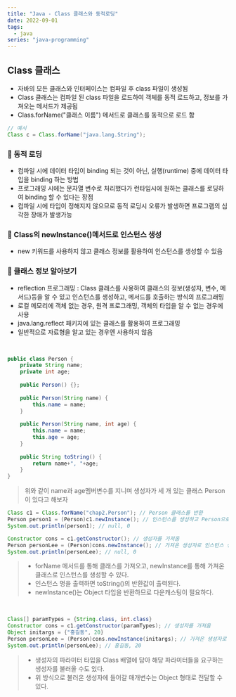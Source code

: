 ```yaml
---
title: "Java - Class 클래스와 동적로딩"
date: 2022-09-01
tags:
  - java
series: "java-programming"
---
```


## Class 클래스

* 자바의 모든 클래스와 인터페이스는 컴파일 후 class 파일이 생성됨
* Class 클래스는 컴파일 된 class 파일을 로드하여 객체를 동적 로드하고, 정보를 가져오는 메서드가 제공됨
* Class.forName("클래스 이름") 메서드로 클래스를 동적으로 로드 함

```java
// 예시
Class c = Class.forName("java.lang.String");
```





### 📌 동적 로딩

- 컴파일 시에 데이터 타입이 binding 되는 것이 아닌, 실행(runtime) 중에 데이터 타입을 binding 하는 방법
- 프로그래밍 시에는 문자열 변수로 처리했다가 런타임시에 원하는 클래스를 로딩하여 binding 할 수 있다는 장점
- 컴파일 시에 타입이 정해지지 않으므로 동적 로딩시 오류가 발생하면 프로그램의 심각한 장애가 발생가능



### 📌 Class의 newInstance()메서드로 인스턴스 생성

- new 키워드를 사용하지 않고 클래스 정보를 활용하여 인스턴스를 생성할 수 있음



### 📌 클래스 정보 알아보기

- reflection 프로그래밍 : Class 클래스를 사용하여 클래스의 정보(생성자, 변수, 메서드)등을 알 수 있고 인스턴스를 생성하고, 메서드를 호출하는 방식의 프로그래밍
- 로컬 메모리에 객체 없는 경우, 원격 프로그래밍, 객체의 타입을 알 수 없는 경우에 사용
- java.lang.reflect 패키지에 있는 클래스를 활용하여 프로그래밍
- 일반적으로 자료형을 알고 있는 경우엔 사용하지 않음

<br/>

```java
public class Person {
	private String name;
	private int age;
	
	public Person() {};
	
	public Person(String name) {
		this.name = name;
	}
	
	public Person(String name, int age) {
		this.name = name;
		this.age = age;
	}
    
    public String toString() {
		return name+", "+age;
	}
}
```

> 위와 같이 name과 age멤버변수를 지니며 생성자가 세 개 있는 클래스 Person이 있다고 해보자



```java
Class c1 = Class.forName("chap2.Person"); // Person 클래스를 반환
Person person1 = (Person)c1.newInstance(); // 인스턴스를 생성하고 Person으로 다운캐스팅
System.out.println(person1); // null, 0

Constructor cons = c1.getConstructor(); // 생성자를 가져옴
Person personLee = (Person)cons.newInstance(); // 가져온 생성자로 인스턴스 생성
System.out.println(personLee); // null, 0
```

> * forName 메서드를 통해 클래스를 가져오고, newInstance를 통해 가져온 클래스로 인스턴스를 생성할 수 있다.
> * 인스턴스 명을 출력하면 toString()의 반환값이 출력된다.
> *  newInstance()는 Object 타입을 반환하므로 다운캐스팅이 필요하다.



<br/>

```java
Class[] paramTypes = {String.class, int.class}
Constructor cons = c1.getConstructor(paramTypes); // 생성자를 가져옴
Object initargs = {"홍길동", 20}
Person personLee = (Person)cons.newInstance(initargs); // 가져온 생성자로 인스턴스 생성
System.out.println(personLee); // 홍길동, 20
```

> * 생성자의 파라미터 타입을 Class 배열에 담아 해당 파라미터들을 요구하는 생성자를 불러올 수도 있다.
> * 위 방식으로 불러온 생성자에 들어갈 매개변수는 Object 형태로 전달할 수 있다.
